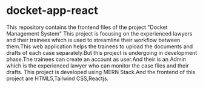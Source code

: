 # docket-app-react
This repository contains the frontend files of the project "Docket Management System"
This project is focusing on the experienced lawyers and their trainees which is used to streamline their workflow between them.This web application helps the trainees to upload the documents and drafts of each case separately.But this project is undergoing in development phase.The trainees can create an account as user.And their is an Admin which is the experienced lawyer who can monitor the case files and their drafts.
This project is developed using MERN Stack.And the frontend of this project are HTML5,Tailwind CSS,Reactjs.
